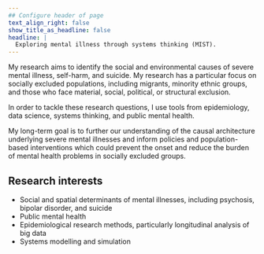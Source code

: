 ```yaml
---
## Configure header of page
text_align_right: false
show_title_as_headline: false
headline: |
  Exploring mental illness through systems thinking (MIST).
---
```


<!-- this is a subheadline -->
My research aims to identify the social and environmental causes of severe mental illness, self-harm, and suicide. My research has a particular focus on socially excluded populations, including migrants, minority ethnic groups, and those who face material, social, political, or structural exclusion.

In order to tackle these research questions, I use tools from epidemiology, data science, systems thinking, and public mental health.

My long-term goal is to further our understanding of the causal architecture underlying severe mental illnesses and inform policies and population-based interventions which could prevent the onset and reduce the burden of mental health problems in socially excluded groups.

## Research interests
+ Social and spatial determinants of mental illnesses, including psychosis, bipolar disorder, and suicide
+ Public mental health  
+ Epidemiological research methods, particularly longitudinal analysis of big data
+ Systems modelling and simulation